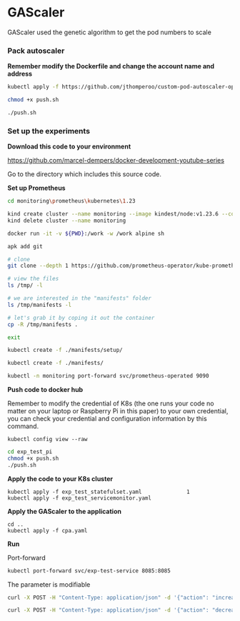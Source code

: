 # GAScaler
GAScaler used the genetic algorithm to get the pod numbers to scale



### Pack autoscaler 

**Remember modify the Dockerfile and change the account name and address**

```bash
kubectl apply -f https://github.com/jthomperoo/custom-pod-autoscaler-operator/releases/download/v1.1.0/cluster.yaml

chmod +x push.sh

./push.sh
```



### Set up the experiments

**Download this code to your environment**

https://github.com/marcel-dempers/docker-development-youtube-series

Go to the directory which includes this source code.

**Set up Prometheus**

```bash
cd monitoring\prometheus\kubernetes\1.23

kind create cluster --name monitoring --image kindest/node:v1.23.6 --config kind.yaml
kind delete cluster --name monitoring
```

```bash
docker run -it -v ${PWD}:/work -w /work alpine sh

apk add git

# clone
git clone --depth 1 https://github.com/prometheus-operator/kube-prometheus.git -b release-0.10 /tmp/

# view the files
ls /tmp/ -l

# we are interested in the "manifests" folder
ls /tmp/manifests -l

# let's grab it by coping it out the container
cp -R /tmp/manifests .

exit
```



```bash
kubectl create -f ./manifests/setup/

kubectl create -f ./manifests/

kubectl -n monitoring port-forward svc/prometheus-operated 9090
```





**Push code to docker hub**

Remember to modify the credential of K8s (the one runs your code no matter on your laptop or Raspberry Pi in this paper) to your own credential, you can check your credential and configuration information by this command.

```shell
kubectl config view --raw
```

```bash
cd exp_test_pi
chmod +x push.sh
./push.sh

```

**Apply the code to your K8s cluster**

```shell
kubectl apply -f exp_test_statefulset.yaml              1
kubectl apply -f exp_test_servicemonitor.yaml
```



**Apply the GAScaler to the application**

```shell
cd ..
kubectl apply -f cpa.yaml
```



**Run**

Port-forward

```bash
kubectl port-forward svc/exp-test-service 8085:8085
```



The parameter is modifiable

```bash
curl -X POST -H "Content-Type: application/json" -d '{"action": "increase","parameter":1024}' http://localhost:8085/trigger

curl -X POST -H "Content-Type: application/json" -d '{"action": "decrease","parameter":1024}' http://localhost:8085/trigger
```

